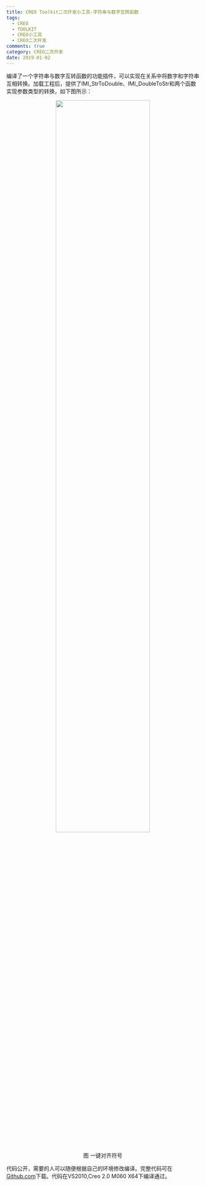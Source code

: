 ```yaml
---
title: CREO Toolkit二次开发小工具-字符串与数字互转函数
tags:
  - CREO
  - TOOLKIT
  - CREO小工具
  - CREO二次开发
comments: true
category: CREO二次开发
date: 2019-01-02
---
```



编译了一个字符串与数字互转函数的功能插件，可以实现在关系中将数字和字符串互相转换。加载工程后，提供了IMI_StrToDouble、IMI_DoubleToStr和两个函数实现参数类型的转换，如下图所示：

<div align="center">
    <img src="/img/proe/ToolkitRel.png" style="width:70%" align="center"/>
    <p>图 一键对齐符号</p>
</div>

代码公开，需要的人可以随便根据自己的环境修改编译。完整代码可在<a href="https://github.com/slacker-HD/creo_toolkit" target="_blank">Github.com</a>下载。代码在VS2010,Creo 2.0 M060 X64下编译通过。
